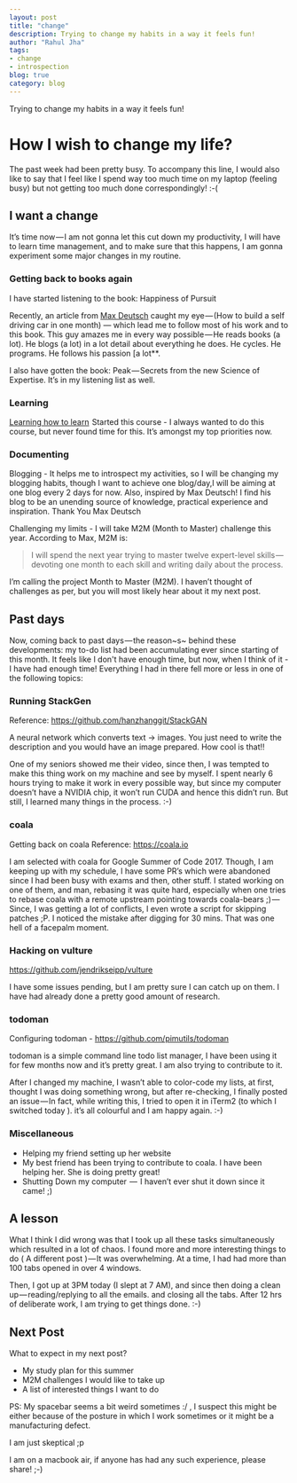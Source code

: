 ```yaml
---
layout: post
title: "change"
description: Trying to change my habits in a way it feels fun!
author: "Rahul Jha"
tags:
- change
- introspection
blog: true
category: blog
---
```


Trying to change my habits in a way it feels fun!

<!--more-->

# How I wish to change my life?

The past week had been pretty busy. To accompany this line, I would also like to
say that I feel like I spend way too much time on my laptop (feeling busy) but
not getting too much done correspondingly! :-(

## I want a change
It’s time now — I am not gonna let this cut down my productivity, I will have to
learn time management, and to make sure that this happens, I am gonna experiment
some major changes in my routine.

### Getting back to books again

I have started listening to the book: Happiness of Pursuit

Recently, an article from [Max Deutsch](https://medium.com/@maxdeutsch) caught
my eye — (How to build a self driving car in one month) — which lead me to
follow most of his work and to this book. This guy amazes me in every way
possible — He reads books (a lot). He blogs (a lot) in a lot detail about
everything he does. He cycles. He programs. He follows his passion [a lot**.

I also have gotten the book: Peak — Secrets from the new Science of Expertise.
It’s in my listening list as well.
    
### Learning

[Learning how to learn](http://coursera.org/learn/learning-how-to-learn) 
Started this course - I always wanted to do this course, but never found time
for this. It’s amongst my top priorities now.

### Documenting
Blogging - It helps me to introspect my activities, so I will be changing my blogging
habits, though I want to achieve one blog/day,I will be aiming at one blog every
2 days for now. Also, inspired by Max Deutsch! I find his blog to be an unending
source of knowledge, practical experience and inspiration. Thank You Max Deutsch

Challenging my limits - I will take M2M (Month to Master) challenge this year.
According to Max, M2M is:

> I will spend the next year trying to master twelve expert-level
> skills — devoting one month to each skill and writing daily about the process.

I’m calling the project Month to Master (M2M). I haven’t thought of challenges
as per, but you will most likely hear about it my next post.

## Past days

Now, coming back to past days — the reason~s~ behind these developments: my
to-do list had been accumulating ever since starting of this month. It feels
like I don't have enough time, but now, when I think of it - I have had enough
time! Everything I had in there fell more or less in one of the following
topics:

### Running StackGen
Reference: https://github.com/hanzhanggit/StackGAN

A neural network which converts text -> images. You just need to write the description and you would have an image prepared. How cool is that!!

One of my seniors showed me their video, since then, I was tempted to make this thing work on my machine and see by myself. I spent nearly 6 hours trying to make it work in every possible way, but since my computer doesn’t have a NVIDIA chip, it won’t run CUDA and hence this didn’t run. But still, I learned many things in the process. :-)

### coala
Getting back on coala
Reference: https://coala.io

I am selected with coala for Google Summer of Code 2017. Though, I am keeping up with my schedule, I have some PR’s which were abandoned since I had been busy with exams and then, other stuff. I stated working on one of them, and man, rebasing it was quite hard, especially when one tries to rebase coala with a remote upstream pointing towards coala-bears ;) — Since, I was getting a lot of conflicts, I even wrote a script for skipping patches ;P. I noticed the mistake after digging for 30 mins. That was one hell of a facepalm moment.

### Hacking on vulture

https://github.com/jendrikseipp/vulture

I have some issues pending, but I am pretty sure I can catch up on them. I have had already done a pretty good amount of research.

### todoman
Configuring todoman - https://github.com/pimutils/todoman

todoman is a simple command line todo list manager, I have been using it for few
months now and it’s pretty great. I am also trying to contribute to it.

After I changed my machine, I wasn’t able to color-code my lists, at first,
thought I was doing something wrong, but after re-checking, I finally posted an
issue — In fact, while writing this, I tried to open it in iTerm2 (to which I
switched today ). it’s all colourful and I am happy again. :-)

### Miscellaneous
- Helping my friend setting up her website
- My best friend has been trying to contribute to coala. I have been helping her.
  She is doing pretty great!
- Shutting Down my computer  —  I haven’t ever shut it down since it came! ;)

## A lesson

What I think I did wrong was that I took up all these tasks simultaneously which
resulted in a lot of chaos. I found more and more interesting things to do ( A
different post ) — It was overwhelming. At a time, I had had more than 100 tabs
opened in over 4 windows.

Then, I got up at 3PM today (I slept at 7 AM), and since then doing a clean
up — reading/replying to all the emails. and closing all the tabs. After 12 hrs
of deliberate work, I am trying to get things done. :-)

## Next Post
What to expect in my next post?
- My study plan for this summer
- M2M challenges I would like to take up
- A list of interested things I want to do

PS: My spacebar seems a bit weird sometimes :/ , I suspect this might be either
because of the posture in which I work sometimes or it might be a manufacturing
defect.

I am just skeptical ;p

I am on a macbook air, if anyone has had any such experience, please share! ;-)

